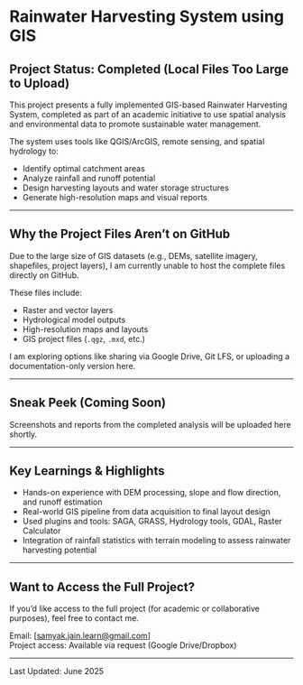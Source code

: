 # Rainwater Harvesting System using GIS

## Project Status: Completed (Local Files Too Large to Upload)

This project presents a fully implemented GIS-based Rainwater Harvesting System, completed as part of an academic initiative to use spatial analysis and environmental data to promote sustainable water management.

The system uses tools like QGIS/ArcGIS, remote sensing, and spatial hydrology to:
- Identify optimal catchment areas
- Analyze rainfall and runoff potential
- Design harvesting layouts and water storage structures
- Generate high-resolution maps and visual reports

---

## Why the Project Files Aren’t on GitHub

Due to the large size of GIS datasets (e.g., DEMs, satellite imagery, shapefiles, project layers), I am currently unable to host the complete files directly on GitHub.

These files include:
- Raster and vector layers
- Hydrological model outputs
- High-resolution maps and layouts
- GIS project files (`.qgz`, `.mxd`, etc.)

I am exploring options like sharing via Google Drive, Git LFS, or uploading a documentation-only version here.

---

## Sneak Peek (Coming Soon)

Screenshots and reports from the completed analysis will be uploaded here shortly.

---

## Key Learnings & Highlights

- Hands-on experience with DEM processing, slope and flow direction, and runoff estimation
- Real-world GIS pipeline from data acquisition to final layout design
- Used plugins and tools: SAGA, GRASS, Hydrology tools, GDAL, Raster Calculator
- Integration of rainfall statistics with terrain modeling to assess rainwater harvesting potential

---

## Want to Access the Full Project?

If you’d like access to the full project (for academic or collaborative purposes), feel free to contact me.

Email: [samyak.jain.learn@gmail.com]    
Project access: Available via request (Google Drive/Dropbox)

---

Last Updated: June 2025
